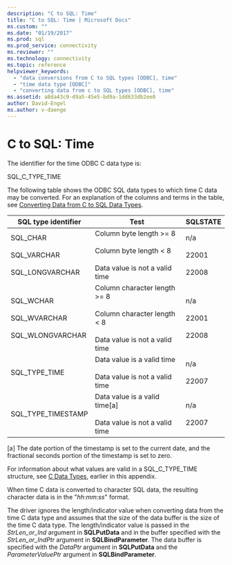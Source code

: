 ```yaml
---
description: "C to SQL: Time"
title: "C to SQL: Time | Microsoft Docs"
ms.custom: ""
ms.date: "01/19/2017"
ms.prod: sql
ms.prod_service: connectivity
ms.reviewer: ""
ms.technology: connectivity
ms.topic: reference
helpviewer_keywords: 
  - "data conversions from C to SQL types [ODBC], time"
  - "time data type [ODBC]"
  - "converting data from c to SQL types [ODBC], time"
ms.assetid: a8da43c9-d9a5-45e5-bd9a-1dd633db2ee0
author: David-Engel
ms.author: v-daenge
---
```

# C to SQL: Time
The identifier for the time ODBC C data type is:  
  
 SQL_C_TYPE_TIME  
  
 The following table shows the ODBC SQL data types to which time C data may be converted. For an explanation of the columns and terms in the table, see [Converting Data from C to SQL Data Types](../../../odbc/reference/appendixes/converting-data-from-c-to-sql-data-types.md).  
  
|SQL type identifier|Test|SQLSTATE|  
|-------------------------|----------|--------------|  
|SQL_CHAR<br /><br /> SQL_VARCHAR<br /><br /> SQL_LONGVARCHAR|Column byte length >= 8<br /><br /> Column byte length < 8<br /><br /> Data value is not a valid time|n/a<br /><br /> 22001<br /><br /> 22008|  
|SQL_WCHAR<br /><br /> SQL_WVARCHAR<br /><br /> SQL_WLONGVARCHAR|Column character length >= 8<br /><br /> Column character length < 8<br /><br /> Data value is not a valid time|n/a<br /><br /> 22001<br /><br /> 22008|  
|SQL_TYPE_TIME|Data value is a valid time<br /><br /> Data value is not a valid time|n/a<br /><br /> 22007|  
|SQL_TYPE_TIMESTAMP|Data value is a valid time[a]<br /><br /> Data value is not a valid time|n/a<br /><br /> 22007|  
  
 [a]   The date portion of the timestamp is set to the current date, and the fractional seconds portion of the timestamp is set to zero.  
  
 For information about what values are valid in a SQL_C_TYPE_TIME structure, see [C Data Types](../../../odbc/reference/appendixes/c-data-types.md), earlier in this appendix.  
  
 When time C data is converted to character SQL data, the resulting character data is in the "*hh*:*mm*:*ss*" format.  
  
 The driver ignores the length/indicator value when converting data from the time C data type and assumes that the size of the data buffer is the size of the time C data type. The length/indicator value is passed in the *StrLen_or_Ind* argument in **SQLPutData** and in the buffer specified with the *StrLen_or_IndPtr* argument in **SQLBindParameter**. The data buffer is specified with the *DataPtr* argument in **SQLPutData** and the *ParameterValuePtr* argument in **SQLBindParameter**.
